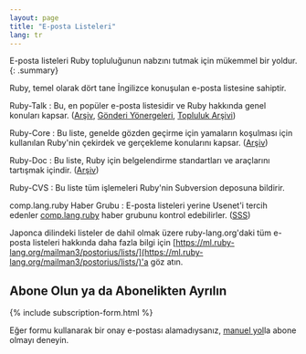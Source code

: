```yaml
---
layout: page
title: "E-posta Listeleri"
lang: tr
---
```


E-posta listeleri Ruby topluluğunun nabzını tutmak için mükemmel bir yoldur.
{: .summary}

Ruby, temel olarak dört tane İngilizce konuşulan e-posta listesine sahiptir.

Ruby-Talk
: Bu, en popüler e-posta listesidir ve Ruby hakkında genel konuları kapsar.
  ([Arşiv][3], [Gönderi Yönergeleri][guidelines], [Topluluk Arşivi][rubytalk])

Ruby-Core
: Bu liste, genelde gözden geçirme için yamaların koşulması için kullanılan
  Ruby'nin çekirdek ve gerçekleme konularını kapsar. ([Arşiv][4])

Ruby-Doc
: Bu liste, Ruby için belgelendirme standartları ve araçlarını tartışmak
  içindir. ([Arşiv][5])

Ruby-CVS
: Bu liste tüm işlemeleri Ruby'nin Subversion deposuna bildirir.

comp.lang.ruby Haber Grubu
: E-posta listeleri yerine Usenet'i tercih edenler
  [comp.lang.ruby](news:comp.lang.ruby) haber grubunu kontrol edebilirler.
  ([SSS][clrFAQ])

Japonca dilindeki listeler de dahil olmak üzere ruby-lang.org'daki tüm e-posta
listeleri hakkında daha fazla bilgi için
[https://ml.ruby-lang.org/mailman3/postorius/lists/](https://ml.ruby-lang.org/mailman3/postorius/lists/)'a göz atın.

## Abone Olun ya da Abonelikten Ayrılın

{% include subscription-form.html %}

Eğer formu kullanarak bir onay e-postası alamadıysanız,
[manuel yol](manual-instructions/)la abone olmayı deneyin.



[guidelines]: ruby-talk-guidelines/
[clrFAQ]: http://rubyhacker.com/clrFAQ.html
[3]: https://ml.ruby-lang.org/mailman3/hyperkitty/list/ruby-talk@ml.ruby-lang.org/
[4]: https://ml.ruby-lang.org/mailman3/hyperkitty/list/ruby-core@ml.ruby-lang.org/
[5]: https://ml.ruby-lang.org/mailman3/hyperkitty/list/ruby-doc@ml.ruby-lang.org/
[rubytalk]: https://rubytalk.org/

